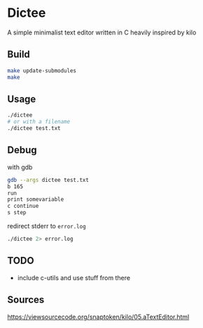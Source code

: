 # Dictee

A simple minimalist text editor written in C heavily inspired by kilo

## Build

```bash
make update-submodules
make
```

## Usage

```bash
./dictee
# or with a filename
./dictee test.txt
```

## Debug

with gdb

```bash
gdb --args dictee test.txt
b 165
run
print somevariable
c continue
s step
```

redirect stderr to `error.log`

```bash
./dictee 2> error.log

```

## TODO

- include c-utils and use stuff from there

## Sources

<https://viewsourcecode.org/snaptoken/kilo/05.aTextEditor.html>
